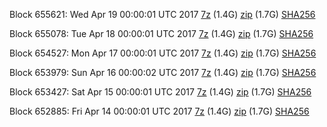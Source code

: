 Block 655621: Wed Apr 19 00:00:01 UTC 2017 [7z](https://transfer.sh/qES8b/bootstrap.dat.20170419.7z) (1.4G) [zip](https://transfer.sh/m15j3/bootstrap.dat.20170419.zip) (1.7G) [SHA256](https://transfer.sh/AIxlB/sha256.txt)

Block 655078: Tue Apr 18 00:00:01 UTC 2017 [7z](https://transfer.sh/J2HI/bootstrap.dat.20170418.7z) (1.4G) [zip](https://transfer.sh/hdodz/bootstrap.dat.20170418.zip) (1.7G) [SHA256](https://transfer.sh/dGI19/sha256.txt)

Block 654527: Mon Apr 17 00:00:01 UTC 2017 [7z](https://transfer.sh/IUPEl/bootstrap.dat.20170417.7z) (1.4G) [zip](https://transfer.sh/DxAwt/bootstrap.dat.20170417.zip) (1.7G) [SHA256](https://transfer.sh/LUrlS/sha256.txt)

Block 653979: Sun Apr 16 00:00:02 UTC 2017 [7z](https://transfer.sh/4r6HS/bootstrap.dat.20170416.7z) (1.4G) [zip](https://transfer.sh/222LO/bootstrap.dat.20170416.zip) (1.7G) [SHA256](https://transfer.sh/DxtIA/sha256.txt)

Block 653427: Sat Apr 15 00:00:01 UTC 2017 [7z](https://transfer.sh/3xazI/bootstrap.dat.20170415.7z) (1.4G) [zip](https://transfer.sh/TqyXJ/bootstrap.dat.20170415.zip) (1.7G) [SHA256](https://transfer.sh/oFDmu/sha256.txt)

Block 652885: Fri Apr 14 00:00:01 UTC 2017 [7z](https://transfer.sh/fth7O/bootstrap.dat.20170414.7z) (1.4G) [zip](https://transfer.sh/Gjmm7/bootstrap.dat.20170414.zip) (1.7G) [SHA256](https://transfer.sh/4M3zc/sha256.txt)
